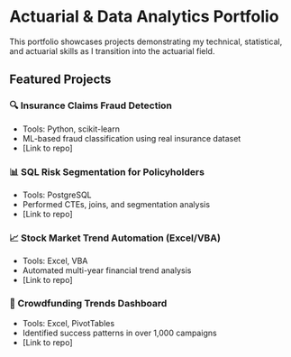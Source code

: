 # Actuarial & Data Analytics Portfolio

This portfolio showcases projects demonstrating my technical, statistical, and actuarial skills as I transition into the actuarial field.

## Featured Projects

### 🔍 Insurance Claims Fraud Detection
- Tools: Python, scikit-learn
- ML-based fraud classification using real insurance dataset
- [Link to repo]

### 📊 SQL Risk Segmentation for Policyholders
- Tools: PostgreSQL
- Performed CTEs, joins, and segmentation analysis
- [Link to repo]

### 📈 Stock Market Trend Automation (Excel/VBA)
- Tools: Excel, VBA
- Automated multi-year financial trend analysis
- [Link to repo]

### 📅 Crowdfunding Trends Dashboard
- Tools: Excel, PivotTables
- Identified success patterns in over 1,000 campaigns
- [Link to repo]
